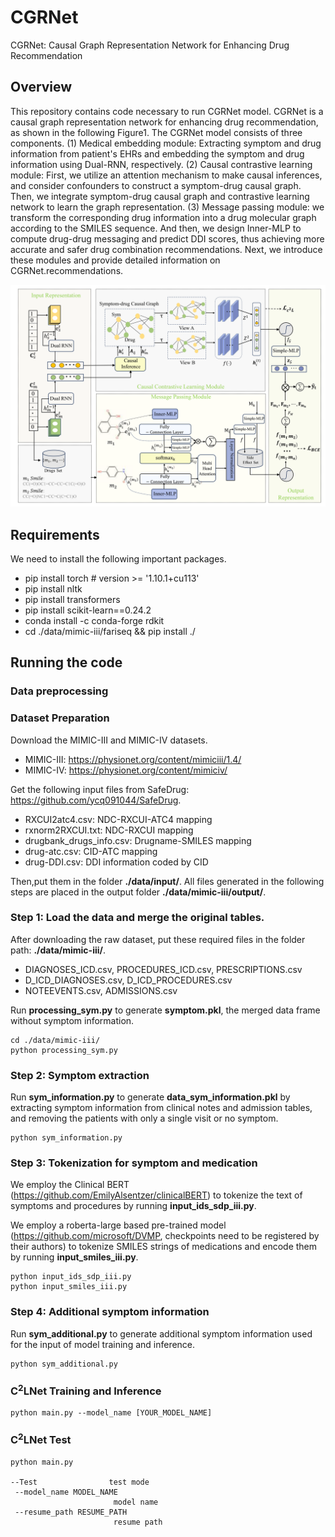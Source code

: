 # CGRNet
CGRNet: Causal Graph Representation Network for Enhancing Drug Recommendation

## Overview
This repository contains code necessary to run CGRNet model. CGRNet is a causal graph representation network for enhancing drug recommendation, as shown in the following Figure1. The CGRNet model consists of three components. (1) Medical embedding module: Extracting symptom and drug information from patient's EHRs and embedding the symptom and drug information using Dual-RNN, respectively. (2) Causal contrastive learning module: First, we utilize an attention mechanism to make causal inferences, and consider confounders to construct a symptom-drug causal graph. Then, we integrate symptom-drug causal graph and contrastive learning network to learn the graph representation.  (3) Message passing module: we transform the corresponding drug information into a drug molecular graph according to the SMILES sequence. And then, we design Inner-MLP to compute drug-drug messaging and predict DDI scores, thus achieving more accurate and safer drug combination recommendations. Next, we introduce these modules and provide detailed information on CGRNet.recommendations. 


![alt text](1.png)
## Requirements
We need to install the following important packages.
- pip install torch  # version >= '1.10.1+cu113'
- pip install nltk
- pip install transformers
- pip install scikit-learn==0.24.2
- conda install -c conda-forge rdkit
- cd ./data/mimic-iii/fariseq && pip install ./

## Running the code
### Data preprocessing
### Dataset Preparation 
Download the MIMIC-III and MIMIC-IV datasets.
+ MIMIC-III: https://physionet.org/content/mimiciii/1.4/
+ MIMIC-IV: https://physionet.org/content/mimiciv/

Get the following input files from SafeDrug: https://github.com/ycq091044/SafeDrug.
+ RXCUI2atc4.csv: NDC-RXCUI-ATC4 mapping
+ rxnorm2RXCUI.txt: NDC-RXCUI mapping
+ drugbank_drugs_info.csv: Drugname-SMILES mapping
+ drug-atc.csv: CID-ATC mapping
+ drug-DDI.csv: DDI information coded by CID

Then,put them in the folder **./data/input/**.
All files generated in the following steps are placed in the output folder **./data/mimic-iii/output/**.
### Step 1: Load the data and merge the original tables.
After downloading the raw dataset, put these required files in the folder path: **./data/mimic-iii/**.
+ DIAGNOSES_ICD.csv, PROCEDURES_ICD.csv, PRESCRIPTIONS.csv
+ D_ICD_DIAGNOSES.csv, D_ICD_PROCEDURES.csv 
+ NOTEEVENTS.csv, ADMISSIONS.csv

Run **processing_sym.py** to generate **symptom.pkl**, the merged data frame without symptom information.
```
cd ./data/mimic-iii/
python processing_sym.py
```

### Step 2: Symptom extraction
Run **sym_information.py** to generate **data_sym_information.pkl** by extracting symptom information from clinical notes and admission tables, and removing the patients with only a single visit or no symptom.
```
python sym_information.py
```

### Step 3: Tokenization for symptom and medication
We employ the Clinical BERT (https://github.com/EmilyAlsentzer/clinicalBERT) to tokenize the text of symptoms and procedures by running **input_ids_sdp_iii.py**. 

We employ a roberta-large based pre-trained model (https://github.com/microsoft/DVMP, checkpoints need to be registered by their authors) to tokenize SMILES strings of medications and encode them by running **input_smiles_iii.py**.
```
python input_ids_sdp_iii.py
python input_smiles_iii.py
```

### Step 4: Additional symptom information
Run **sym_additional.py** to generate additional symptom information used for the input of model training and inference.
```
python sym_additional.py
```

 ### C<sup>2</sup>LNet Training and Inference
 ```
python main.py --model_name [YOUR_MODEL_NAME]
 ```
 ### C<sup>2</sup>LNet Test
 ```
 python main.py
 
--Test                test mode
  --model_name MODEL_NAME
                        model name
  --resume_path RESUME_PATH
                        resume path
 ```
